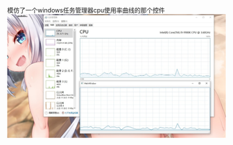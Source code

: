模仿了一个windows任务管理器cpu使用率曲线的那个控件
![image](https://github.com/CerSerika/taskmgrcpuwidget/blob/master/1.jpg)
